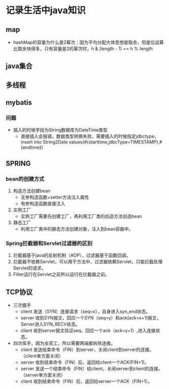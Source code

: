 # 记录生活中java知识
## map
+ hashMap的容量为什么是2幂次：因为平均分配大体思想是取余，但是位运算比取余快得多，只有容量是2的幂次时，h & (length - 1) == h % length
## java集合
## 多线程
## mybatis
### 问题
+ 插入的时候字段为String数据库为DateTime类型
   + 直接插入会报错，数据类型转换失败，需要插入的时候指定jdbctype，insert into String2Date values(#{starttime,jdbcType=TIMESTAMP},#{endtime})
## SPRING
### bean的创建方式
1. 构造方法创建bean
   + 无参构造函数+setter方法注入属性
   + 有参构造函数直接注入
2. 实例工厂
   + 实例工厂需要先创建工厂，再利用工厂类的创造方法创造bean
3. 静态工厂
   + 利用工厂类中的静态方法创建对象，注入到bean容器中。
### Spring拦截器和Servlet过滤器的区别
   1. 拦截器基于java的反射机制（AOP），过滤器基于函数回调。
   2. 拦截器不依赖Servlet，可以用于方法中，过滤器依赖Servlet，只能拦截处理Servlet的请求。
   3. Filter运行在Servlet之前所以运行在拦截器之前。
## TCP协议
+ 三次握手
   + client 发送（SYN）连接请求（seq=x），自身进入syn_end状态。
   + server 收到SYN报文，回应一个SYN（seq=y）和ack(ack=x+1)报文，Server进入SYN_RECV状态。
   + client 收到server报文验证seq，回应一个ack（ack=y+1）,进入连接状态。
+ 四次挥手，因为全双工，所以需要两端都拆除连接。
   + client 发送结束命令（FIN）到server，关闭client到server的连接。（client单方面关闭）
   + server 收到结束命令（FIN）后，返回给client一个ACK(FIN+1)。
   + server 发送一个结束命令（FIN）给client，关闭server到client的连接。（server单方面关闭）
   + client 收到结束命令（FIN）后，返回给server一个ACK（FIN+1）。

